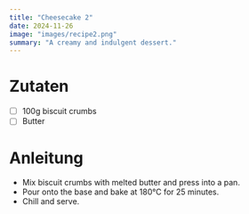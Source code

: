```yaml
---
title: "Cheesecake 2"
date: 2024-11-26
image: "images/recipe2.png"
summary: "A creamy and indulgent dessert."
---
```

# Zutaten
- [ ] 100g biscuit crumbs
- [ ] Butter

# Anleitung
- Mix biscuit crumbs with melted butter and press into a pan.
- Pour onto the base and bake at 180°C for 25 minutes.
- Chill and serve.
